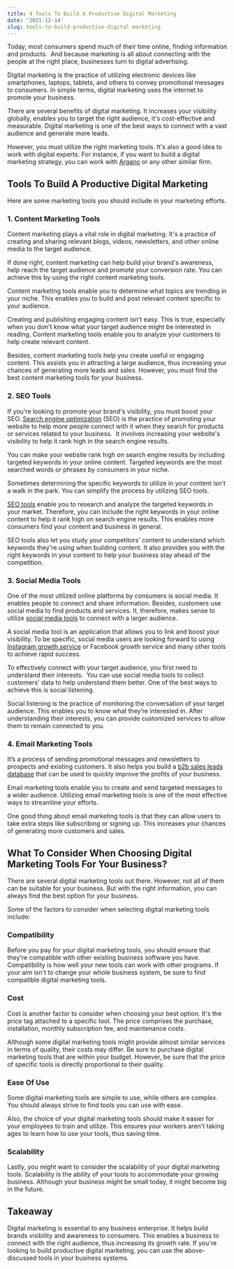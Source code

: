 ```yaml
---
title: 4 Tools To Build A Productive Digital Marketing
date: '2021-12-14'
slug: tools-to-build-productive-digital-marketing
---
```

<!-- wp:paragraph -->
<p>Today, most consumers spend much of their time online, finding information and products.&nbsp; And because marketing is all about connecting with the people at the right place, businesses turn to digital advertising.&nbsp;&nbsp;</p>
<!-- /wp:paragraph -->

<!-- wp:paragraph -->
<p>Digital marketing is the practice of utilizing electronic devices like smartphones, laptops, tablets, and others to convey promotional messages to consumers. In simple terms, digital marketing uses the internet to promote your business.&nbsp;&nbsp;</p>
<!-- /wp:paragraph -->

<!-- wp:paragraph -->
<p>There are several benefits of digital marketing. It increases your visibility globally, enables you to target the right audience, it's cost-effective and measurable. Digital marketing is one of the best ways to connect with a vast audience and generate more leads.&nbsp;</p>
<!-- /wp:paragraph -->

<!-- wp:paragraph -->
<p>However, you must utilize the right marketing tools. It's also a good idea to work with digital experts. For instance, if you want to build a digital marketing strategy, you can work with <a href="https://argano.com/">Argano</a> or any other similar firm.</p>
<!-- /wp:paragraph -->

<!-- wp:heading -->
<h2 id="tools-to-build-a-productive-digital-marketing">Tools To Build A Productive Digital Marketing</h2>
<!-- /wp:heading -->

<!-- wp:paragraph -->
<p>Here are some marketing tools you should include in your marketing efforts.</p>
<!-- /wp:paragraph -->

<!-- wp:heading {"level":3} -->
<h3 id="1-content-marketing-tools">1. Content Marketing Tools&nbsp;</h3>
<!-- /wp:heading -->

<!-- wp:paragraph -->
<p>Content marketing plays a vital role in digital marketing. It's a practice of creating and sharing relevant blogs, videos, newsletters, and other online media to the target audience.&nbsp;&nbsp;&nbsp;</p>
<!-- /wp:paragraph -->

<!-- wp:paragraph -->
<p>If done right, content marketing can help build your brand's awareness, help reach the target audience and promote your conversion rate. You can achieve this by using the right content marketing tools.&nbsp;</p>
<!-- /wp:paragraph -->

<!-- wp:paragraph -->
<p>Content marketing tools enable you to determine what topics are trending in your niche. This enables you to build and post relevant content specific to your audience.&nbsp;&nbsp;</p>
<!-- /wp:paragraph -->

<!-- wp:paragraph -->
<p>Creating and publishing engaging content isn't easy. This is true, especially when you don't know what your target audience might be interested in reading. Content marketing tools enable you to analyze your customers to help create relevant content.&nbsp;</p>
<!-- /wp:paragraph -->

<!-- wp:paragraph -->
<p>Besides, content marketing tools help you create useful or engaging content. This assists you in attracting a large audience, thus increasing your chances of generating more leads and sales. However, you must find the best content marketing tools for your business.&nbsp;&nbsp;</p>
<!-- /wp:paragraph -->

<!-- wp:heading {"level":3} -->
<h3 id="2-seo-tools">2. SEO Tools</h3>
<!-- /wp:heading -->

<!-- wp:paragraph -->
<p>If you're looking to promote your brand's visibility, you must boost your SEO. <a href="https://www.forbes.com/sites/forbescommunicationscouncil/2021/11/19/getting-results-four-tips-for-creating-a-strong-seo-strategy/?sh=58e9faf87623">Search engine optimization</a> (SEO) is the practice of promoting your website to help more people connect with it when they search for products or services related to your business.&nbsp; It involves increasing your website's visibility to help it rank high in the search engine results.&nbsp;&nbsp;</p>
<!-- /wp:paragraph -->

<!-- wp:paragraph -->
<p>You can make your website rank high on search engine results by including targeted keywords in your online content. Targeted keywords are the most searched words or phrases by consumers in your niche.&nbsp;</p>
<!-- /wp:paragraph -->

<!-- wp:paragraph -->
<p>Sometimes determining the specific keywords to utilize in your content isn't a walk in the park. You can simplify the process by utilizing SEO tools.&nbsp;</p>
<!-- /wp:paragraph -->

<!-- wp:paragraph -->
<p><a href="https://www.waytoidea.com/top-seo-tools/" target="_blank" rel="noreferrer noopener">SEO tools</a> enable you to research and analyze the targeted keywords in your market. Therefore, you can include the right keywords in your online content to help it rank high on search engine results. This enables more consumers find your content and business in general.&nbsp;&nbsp;</p>
<!-- /wp:paragraph -->

<!-- wp:paragraph -->
<p>SEO tools also let you study your competitors' content to understand which keywords they're using when building content. It also provides you with the right keywords in your content to help your business stay ahead of the competition.&nbsp;</p>
<!-- /wp:paragraph -->

<!-- wp:heading {"level":3} -->
<h3 id="3-social-media-tools">3. Social Media Tools</h3>
<!-- /wp:heading -->

<!-- wp:paragraph -->
<p>One of the most utilized online platforms by consumers is social media. It enables people to connect and share information. Besides, customers use social media to find products and services. It, therefore, makes sense to utilize <a href="https://www.waytoidea.com/best-social-media-management-tools/" target="_blank" rel="noreferrer noopener">social media tools</a> to connect with a larger audience.&nbsp;</p>
<!-- /wp:paragraph -->

<!-- wp:paragraph -->
<p>A social media tool is an application that allows you to link and boost your visibility. To be specific, social media users are looking forward to using <a href="https://increditools.com/best-instagram-growth-services/" target="_blank" rel="noreferrer noopener">Instagram growth service</a> or Facebook growth service and many other tools to achieve rapid success.</p>
<!-- /wp:paragraph -->

<!-- wp:paragraph -->
<p>To effectively connect with your target audience, you first need to understand their interests.&nbsp; You can use social media tools to collect customers' data to help understand them better. One of the best ways to achieve this is social listening.&nbsp;</p>
<!-- /wp:paragraph -->

<!-- wp:paragraph -->
<p>Social listening is the practice of monitoring the conversation of your target audience. This enables you to know what they’re interested in. After understanding their interests, you can provide customized services to allow them to remain connected to you.&nbsp;&nbsp;</p>
<!-- /wp:paragraph -->

<!-- wp:heading {"level":3} -->
<h3 id="4-email-marketing-tools">4. Email Marketing Tools</h3>
<!-- /wp:heading -->

<!-- wp:paragraph -->
<p>It’s a process of sending promotional messages and newsletters to prospects and existing customers. It also helps you build a <a href="http://limeleads.com/">b2b sales leads database</a> that can be used to quickly improve the profits of your business.</p>
<!-- /wp:paragraph -->

<!-- wp:paragraph -->
<p>Email marketing tools enable you to create and send targeted messages to a wider audience. Utilizing email marketing tools is one of the most effective ways to streamline your efforts.&nbsp;</p>
<!-- /wp:paragraph -->

<!-- wp:paragraph -->
<p>One good thing about email marketing tools is that they can allow users to take extra steps like subscribing or signing up. This increases your chances of generating more customers and sales.&nbsp;&nbsp;</p>
<!-- /wp:paragraph -->

<!-- wp:heading -->
<h2 id="what-to-consider-when-choosing-digital-marketing-tools-for-your-business">What To Consider When Choosing Digital Marketing Tools For Your Business?</h2>
<!-- /wp:heading -->

<!-- wp:paragraph -->
<p>There are several digital marketing tools out there. However, not all of them can be suitable for your business. But with the right information, you can always find the best option for your business.</p>
<!-- /wp:paragraph -->

<!-- wp:paragraph -->
<p>Some of the factors to consider when selecting digital marketing tools include:</p>
<!-- /wp:paragraph -->

<!-- wp:heading {"level":3} -->
<h3 id="compatibility">Compatibility</h3>
<!-- /wp:heading -->

<!-- wp:paragraph -->
<p>Before you pay for your digital marketing tools, you should ensure that they're compatible with other existing business software you have. Compatibility is how well your new tools can work with other programs. If your aim isn't to change your whole business system, be sure to find compatible digital marketing tools.&nbsp;</p>
<!-- /wp:paragraph -->

<!-- wp:heading {"level":3} -->
<h3 id="cost">Cost</h3>
<!-- /wp:heading -->

<!-- wp:paragraph -->
<p>Cost is another factor to consider when choosing your best option. It's the price tag attached to a specific tool. The price comprises the purchase, installation, monthly subscription fee, and maintenance costs.&nbsp;</p>
<!-- /wp:paragraph -->

<!-- wp:paragraph -->
<p>Although some digital marketing tools might provide almost similar services in terms of quality, their costs may differ. Be sure to purchase digital marketing tools that are within your budget. However, be sure that the price of specific tools is directly proportional to their quality.&nbsp;</p>
<!-- /wp:paragraph -->

<!-- wp:heading {"level":3} -->
<h3 id="ease-of-use">Ease Of Use</h3>
<!-- /wp:heading -->

<!-- wp:paragraph -->
<p>Some digital marketing tools are simple to use, while others are complex. You should always strive to find tools you can use with ease.&nbsp;</p>
<!-- /wp:paragraph -->

<!-- wp:paragraph -->
<p>Also, the choice of your digital marketing tools should make it easier for your employees to train and utilize. This ensures your workers aren't taking ages to learn how to use your tools, thus saving time.</p>
<!-- /wp:paragraph -->

<!-- wp:heading {"level":3} -->
<h3 id="scalability">Scalability</h3>
<!-- /wp:heading -->

<!-- wp:paragraph -->
<p>Lastly, you might want to consider the scalability of your digital marketing tools. Scalability is the ability of your tools to accommodate your growing business. Although your business might be small today, it might become big in the future.&nbsp;</p>
<!-- /wp:paragraph -->

<!-- wp:heading -->
<h2 id="takeaway">Takeaway</h2>
<!-- /wp:heading -->

<!-- wp:paragraph -->
<p>Digital marketing is essential to any business enterprise. It helps build brands visibility and awareness to consumers. This enables a business to connect with the right audience, thus increasing its growth rate. If you're looking to build productive digital marketing, you can use the above-discussed tools in your business systems.&nbsp;</p>
<!-- /wp:paragraph -->
